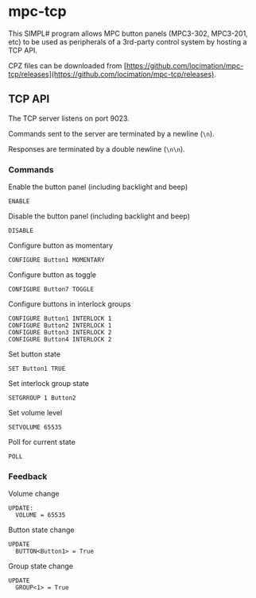 # mpc-tcp

This SIMPL# program allows MPC button panels (MPC3-302, MPC3-201, etc) to be used as peripherals of a 3rd-party control system by hosting a TCP API.

CPZ files can be downloaded from [https://github.com/locimation/mpc-tcp/releases](https://github.com/locimation/mpc-tcp/releases).

## TCP API

The TCP server listens on port 9023.

Commands sent to the server are terminated by a newline (`\n`).

Responses are terminated by a double newline (`\n\n`).


### Commands

Enable the button panel (including backlight and beep)
```
ENABLE
```

Disable the button panel (including backlight and beep)
```
DISABLE
```

Configure button as momentary
```
CONFIGURE Button1 MOMENTARY
```

Configure button as toggle
```
CONFIGURE Button7 TOGGLE
```

Configure buttons in interlock groups
```
CONFIGURE Button1 INTERLOCK 1
CONFIGURE Button2 INTERLOCK 1
CONFIGURE Button3 INTERLOCK 2
CONFIGURE Button4 INTERLOCK 2
```

Set button state
```
SET Button1 TRUE
```

Set interlock group state
```
SETGRROUP 1 Button2
```

Set volume level
```
SETVOLUME 65535
```

Poll for current state
```
POLL
```


### Feedback

Volume change
```
UPDATE:
  VOLUME = 65535
```

Button state change
```
UPDATE
  BUTTON<Button1> = True
```

Group state change
```
UPDATE
  GROUP<1> = True
```
